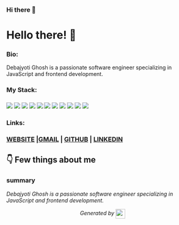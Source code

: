### Hi there 👋


# Hello there! 👋


### Bio:

Debajyoti Ghosh is a passionate software engineer specializing in JavaScript and frontend development.
            

### My Stack:

### <img src="https://rd3ps1doua.execute-api.us-east-1.amazonaws.com/dev/ft/profile/streetcred/github/tag/HTML"/> <img src="https://rd3ps1doua.execute-api.us-east-1.amazonaws.com/dev/ft/profile/streetcred/github/tag/CSS"/> <img src="https://rd3ps1doua.execute-api.us-east-1.amazonaws.com/dev/ft/profile/streetcred/github/tag/JAVASCRIPT"/> <img src="https://rd3ps1doua.execute-api.us-east-1.amazonaws.com/dev/ft/profile/streetcred/github/tag/REACT JS"/> <img src="https://rd3ps1doua.execute-api.us-east-1.amazonaws.com/dev/ft/profile/streetcred/github/tag/NODE JS"/> <img src="https://rd3ps1doua.execute-api.us-east-1.amazonaws.com/dev/ft/profile/streetcred/github/tag/MongoDB"/> <img src="https://rd3ps1doua.execute-api.us-east-1.amazonaws.com/dev/ft/profile/streetcred/github/tag/SQL"/> <img src="https://rd3ps1doua.execute-api.us-east-1.amazonaws.com/dev/ft/profile/streetcred/github/tag/AWS"/> <img src="https://rd3ps1doua.execute-api.us-east-1.amazonaws.com/dev/ft/profile/streetcred/github/tag/Frontend"/> <img src="https://rd3ps1doua.execute-api.us-east-1.amazonaws.com/dev/ft/profile/streetcred/github/tag/DBMS"/> <img src="https://rd3ps1doua.execute-api.us-east-1.amazonaws.com/dev/ft/profile/streetcred/github/tag/UI"/>


### 

### 

### Links:

### <a href="https://convolexa-2503.web.app/">WEBSITE</a> |<a href="mailto:debajyotighosh200017@gmail.com">GMAIL</a> | <a href="https://www.github.com/DGRYZER">GITHUB</a> | <a href="https://www.linkedin.com/in/dgryzer/">LINKEDIN</a>

## 👇 Few things about me


<div>

            

### summary
*Debajyoti Ghosh is a passionate software engineer specializing in JavaScript and frontend development.*

            
</div>




<p align="center">
<i>Generated by <a href="https://www.tublian.com/"><img src="https://tublian-newsletter-assets.s3.amazonaws.com/just-logo.png" width="25" style="vertical-align: middle"/></i>
</p>

